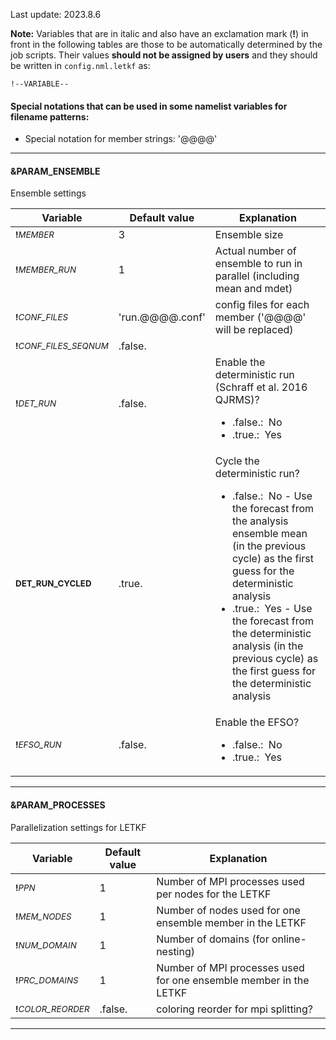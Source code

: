 Last update: 2023.8.6

__Note:__ Variables that are in italic and also have an exclamation mark (__!__) in front in the following tables are those to be automatically determined by the job scripts. Their values __should not be assigned by users__ and they should be written in `config.nml.letkf` as:
```
!--VARIABLE--
```

#### __Special notations__ that can be used in some namelist variables for filename patterns:
- Special notation for member strings: '@@@@'

***

#### &PARAM_ENSEMBLE

Ensemble settings

| Variable | Default value | Explanation |
| --- | --- | --- |
| <sub>__!__*MEMBER*</sub> | 3 | Ensemble size |
| <sub>__!__*MEMBER_RUN*</sub> | 1 | Actual number of ensemble to run in parallel (including mean and mdet) |
| <sub>__!__*CONF_FILES*</sub> | 'run.@@@@.conf' | config files for each member ('@@@@' will be replaced) |
| <sub>__!__*CONF_FILES_SEQNUM*</sub> | .false. |  |
| <sub>__!__*DET_RUN*</sub> | .false. | Enable the deterministic run (Schraff et al. 2016 QJRMS)?<ul><li>.false.: &nbsp;No</li><li>.true.: &nbsp;Yes</li></ul> |
| <sub>__DET_RUN_CYCLED__</sub> | .true. | Cycle the deterministic run?<ul><li>.false.: &nbsp;No - Use the forecast from the analysis ensemble mean (in the previous cycle) as the first guess for the deterministic analysis</li><li>.true.: &nbsp;Yes - Use the forecast from the deterministic analysis (in the previous cycle) as the first guess for the deterministic analysis</li></ul> |
| <sub>__!__*EFSO_RUN*</sub> | .false. | Enable the EFSO?<ul><li>.false.: &nbsp;No</li><li>.true.: &nbsp;Yes</li></ul> |

***

#### &PARAM_PROCESSES

Parallelization settings for LETKF

| Variable | Default value | Explanation |
| --- | --- | --- |
| <sub>__!__*PPN*</sub> | 1 | Number of MPI processes used per nodes for the LETKF |
| <sub>__!__*MEM_NODES*</sub> | 1 | Number of nodes used for one ensemble member in the LETKF |
| <sub>__!__*NUM_DOMAIN*</sub> | 1 | Number of domains (for online-nesting) |
| <sub>__!__*PRC_DOMAINS*</sub> | 1 | Number of MPI processes used for one ensemble member in the LETKF |
| <sub>__!__*COLOR_REORDER*</sub> | .false. | coloring reorder for mpi splitting? |

***
